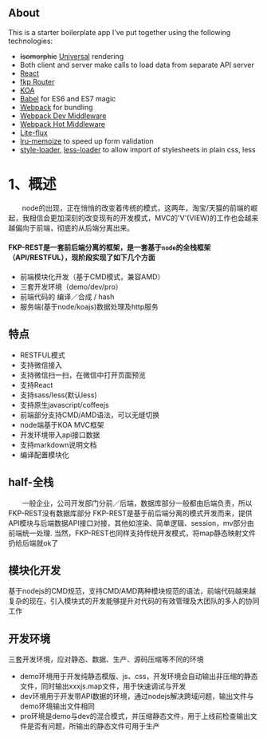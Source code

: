 ## About

This is a starter boilerplate app I've put together using the following technologies:

* ~~Isomorphic~~ [Universal](https://medium.com/@mjackson/universal-javascript-4761051b7ae9) rendering
* Both client and server make calls to load data from separate API server
* [React](https://github.com/facebook/react)
* [fkp Router](#)
* [KOA](https://github.com/koajs/koa)
* [Babel](http://babeljs.io) for ES6 and ES7 magic
* [Webpack](http://webpack.github.io) for bundling
* [Webpack Dev Middleware](http://webpack.github.io/docs/webpack-dev-middleware.html)
* [Webpack Hot Middleware](https://github.com/glenjamin/webpack-hot-middleware)
* [Lite-flux](#)  
* [lru-memoize](https://github.com/erikras/lru-memoize) to speed up form validation
* [style-loader](https://github.com/webpack/style-loader),  [less-loader](https://github.com/webpack/less-loader) to allow import of stylesheets in plain css, less

# 1、概述  
&#160; &#160; &#160; &#160;node的出现，正在悄悄的改变着传统的模式，这两年，淘宝/天猫的前端的崛起，我相信会更加深刻的改变现有的开发模式，MVC的'V'(VIEW)的工作也会越来越偏向于前端，彻底的从后端分离出来。  


#### FKP-REST是一套前后端分离的框架，是一套基于`node`的全栈框架（API/RESTFUL），现阶段实现了如下几个方面  
* 前端模块化开发（基于CMD模式，兼容AMD）
* 三套开发环境（demo/dev/pro）
* 前端代码的 编译／合成 / hash
* 服务端(基于node/koajs)数据处理及http服务  

## 特点
* RESTFUL模式  
* 支持微信接入  
* 支持微信扫一扫，在微信中打开页面预览  
* 支持React  
* 支持sass/less(默认less)  
* 支持原生javascript/coffeejs  
* 前端部分支持CMD/AMD语法，可以无缝切换  
* node端基于KOA MVC框架  
* 开发环境带入api接口数据  
* 支持markdown说明文档  
* 编译配置模块化  

## half-全栈  
&#160; &#160; &#160; &#160;一般企业，公司开发部门分前／后端，数据库部分一般都由后端负责，所以FKP-REST没有数据库部分
FKP-REST是基于前后端分离的模式开发而来，提供API模块与后端数据API接口对接，其他如渲染、简单逻辑、session，mv部分由前端统一处理.
当然，FKP-REST也同样支持传统开发模式，将map静态映射文件扔给后端就ok了  

## 模块化开发  
基于nodejs的CMD规范，支持CMD/AMD两种模块规范的语法，前端代码越来越复杂的现在，引入模块式的开发能够提升对代码的有效管理及大团队的多人的协同工作

## 开发环境  
三套开发环境，应对静态、数据、生产、源码压缩等不同的环境  
* demo环境用于开发纯静态模版、js、css，开发环境会自动输出非压缩的静态文件，同时输出xxxjs.map文件，用于快速调试与开发  
* dev环境用于开发带API数据的环境，通过nodejs解决跨域问题，输出文件与demo环境输出文件相同  
* pro环境是demo与dev的混合模式，并压缩静态文件，用于上线前检查输出文件是否有问题，所输出的静态文件可用于生产  
